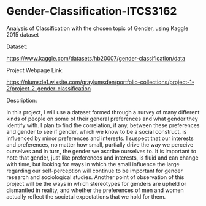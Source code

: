 # Gender-Classification-ITCS3162
Analysis of Classification with the chosen topic of Gender, using Kaggle 2015 dataset

Dataset:

https://www.kaggle.com/datasets/hb20007/gender-classification/data

Project Webpage Link:

https://nlumsde1.wixsite.com/graylumsden/portfolio-collections/project-1-2/project-2-gender-classification

Description:

In this project, I will use a dataset formed through a survey of many different kinds of people on some of their general preferences and what gender they identify with. I plan to find the correlation, if any, between these preferences and gender to see if gender, which we know to be a social construct, is influenced by minor preferences and interests. I suspect that our interests and preferences, no matter how small, partially drive the way we perceive ourselves and in turn, the gender we ascribe ourselves to. It is important to note that gender, just like preferences and interests, is fluid and can change with time, but looking for ways in which the small influence the large regarding our self-perception will continue to be important for gender research and sociological studies. Another point of observation of this project will be the ways in which stereotypes for genders are upheld or dismantled in reality, and whether the preferences of men and women actually reflect the societal expectations that we hold for them.
